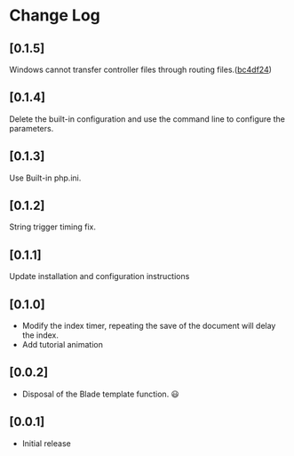 # Change Log

## [0.1.5]
Windows cannot transfer controller files through routing files.([bc4df24](https://github.com/tiansin/vscode-laravel-assist/commit/bc4df24))

## [0.1.4]
Delete the built-in configuration and use the command line to configure the parameters.

## [0.1.3]
Use Built-in php.ini.

## [0.1.2]

String trigger timing fix.

## [0.1.1]

Update installation and configuration instructions

## [0.1.0]

- Modify the index timer, repeating the save of the document will delay the index. 
- Add tutorial animation

## [0.0.2]

- Disposal of the Blade template function. 😃

## [0.0.1]

- Initial release